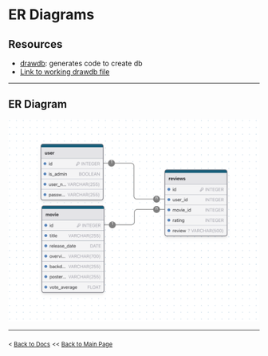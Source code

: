# ER Diagrams
## Resources
- [drawdb](https://app.drawdb.com/): generates code to create db
- [Link to working drawdb file](https://www.drawdb.app/editor?shareId=ca695bc5e5f8bf70f926066b8ff60f73)

---
## ER Diagram
![img goes here](/docs/img/example-ER-diagram.png)

---
<sub>\< [Back to Docs](/docs/README.md)</sub>
<sub>\<\< [Back to Main Page](/README.md)</sub>
